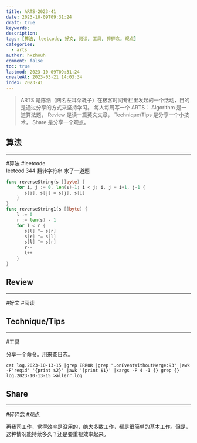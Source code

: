 ```yaml
---
title: ARTS-2023-41
date: 2023-10-09T09:31:24
draft: true
keywords: 
description: 
tags: [算法, leetcode, 好文, 阅读, 工具, 碎碎念, 观点]
categories:
  - arts
author: hxzhouh
comment: false
toc: true
lastmod: 2023-10-09T09:31:24
createAt: 2023-03-21 14:03:34
index: 2023-41
---
```


>ARTS 是陈浩（网名左耳朵耗子）在极客时间专栏里发起的一个活动，目的是通过分享的方式来坚持学习。 每人每周写一个 ARTS： Algorithm 是一道算法题， Review 是读一篇英文文章， Technique/Tips 是分享一个小技术， Share 是分享一个观点。

<!-- more -->

## 算法
---
#算法 #leetcode  
leetcod 344 翻转字符串 水了一道题
```go 
func reverseString(s []byte) {  
    for i, j := 0, len(s)-1; i < j; i, j = i+1, j-1 {  
       s[i], s[j] = s[j], s[i]  
    }  
}  
func reverseString1(s []byte) {  
    l := 0  
    r := len(s) - 1  
    for l < r {  
       s[l] ^= s[r]  
       s[r] ^= s[l]  
       s[l] ^= s[r]  
       r--  
       l++  
    }  
}
```

## Review
---
#好文 #阅读

## Technique/Tips
---
#工具  

分享一个命令。用来查日志。
```shell
cat log.2023-10-13-15 |grep ERROR |grep ".onEventWithoutMerge:93" |awk -F'reqid' '{print $2}' |awk '{print $1}' |xargs -P 4 -I {} grep {} log.2023-10-13-15 >allerr.log
```
## Share
---
#碎碎念 #观点

再我司工作，觉得效率是没用的，绝大多数工作，都是很简单的基本工作。但是，这种情况能持续多久？还是要重视效率起来。
